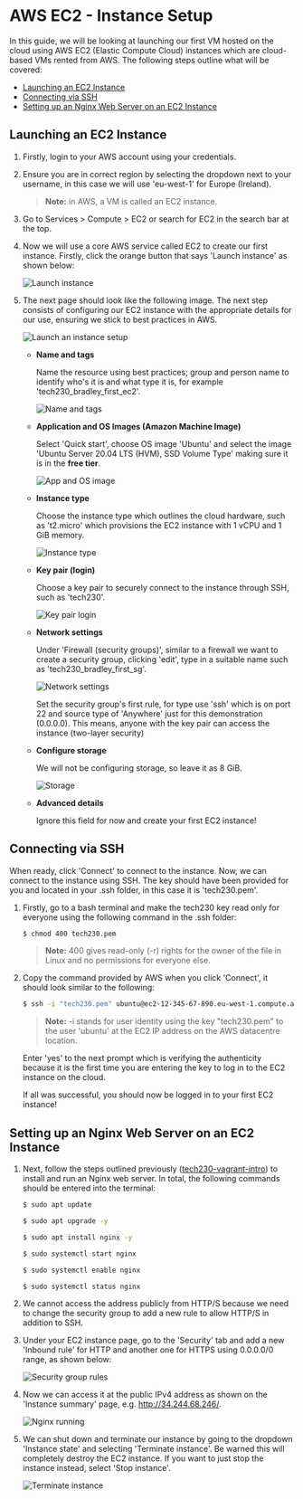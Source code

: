 # AWS EC2 - Instance Setup <!-- omit from toc -->

In this guide, we will be looking at launching our first VM hosted on the cloud using AWS EC2 (Elastic Compute Cloud) instances which are cloud-based VMs rented from AWS. The following steps outline what will be covered:

- [Launching an EC2 Instance](#launching-an-ec2-instance)
- [Connecting via SSH](#connecting-via-ssh)
- [Setting up an Nginx Web Server on an EC2 Instance](#setting-up-an-nginx-web-server-on-an-ec2-instance)

## Launching an EC2 Instance

1. Firstly, login to your AWS account using your credentials.

2. Ensure you are in correct region by selecting the dropdown next to your username, in this case we will use 'eu-west-1' for Europe (Ireland).

    > **Note:** in AWS, a VM is called an EC2 instance.

3. Go to Services > Compute > EC2 or search for EC2 in the search bar at the top.

4. Now we will use a core AWS service called EC2 to create our first instance. Firstly, click the orange button that says 'Launch instance' as shown below:

    ![Launch instance](images/launch-instance.png)

5. The next page should look like the following image. The next step consists of configuring our EC2 instance with the appropriate details for our use, ensuring we stick to best practices in AWS.

    ![Launch an instance setup](images/aws-ec2.png)

   - **Name and tags**

        Name the resource using best practices; group and person name to identify who's it is and what type it is, for example 'tech230_bradley_first_ec2'.

        ![Name and tags](images/name-tag.png)

   - **Application and OS Images (Amazon Machine Image)**

        Select 'Quick start', choose OS image 'Ubuntu' and select the image 'Ubuntu Server 20.04 LTS (HVM), SSD Volume Type' making sure it is in the **free tier**.

        ![App and OS image](images/app-os-image.png)

   - **Instance type**

        Choose the instance type which outlines the cloud hardware, such as 't2.micro' which provisions the EC2 instance with 1 vCPU and 1 GiB memory.

        ![Instance type](images/instance-type.png)

   - **Key pair (login)**

        Choose a key pair to securely connect to the instance through SSH, such as 'tech230'.

        ![Key pair login](images/key-pair.png)

   - **Network settings**

        Under 'Firewall (security groups)', similar to a firewall we want to create a  security group, clicking 'edit', type in a suitable name such as 'tech230_bradley_first_sg'.

        ![Network settings](images/network-settings.png)

        Set the security group's first rule, for type use 'ssh' which is on port 22 and source type of 'Anywhere' just for this demonstration (0.0.0.0). This means, anyone with the key pair can access the instance (two-layer security)

   - **Configure storage**

        We will not be configuring storage, so leave it as 8 GiB.

        ![Storage](images/storage.png)

   - **Advanced details**

        Ignore this field for now and create your first EC2 instance!

## Connecting via SSH

When ready, click 'Connect' to connect to the instance. Now, we can connect to the instance using SSH. The key should have been provided for you and located in your .ssh folder, in this case it is 'tech230.pem'.

1. Firstly, go to a bash terminal and make the tech230 key read only for everyone using the following command in the .ssh folder:

    ```bash
    $ chmod 400 tech230.pem
    ```

    > **Note:** 400 gives read-only (-r) rights for the owner of the file in Linux and no permissions for everyone else.

2. Copy the command provided by AWS when you click 'Connect', it should look similar to the following:

    ```bash
    $ ssh -i "tech230.pem" ubuntu@ec2-12-345-67-890.eu-west-1.compute.amazonaws.com
    ```

    > **Note:** -i stands for user identity using the key "tech230.pem" to the user 'ubuntu' at the EC2 IP address on the AWS datacentre location.

    Enter 'yes' to the next prompt which is verifying the authenticity because it is the first time you are entering the key to log in to the EC2 instance on the cloud.

    If all was successful, you should now be logged in to your first EC2 instance!

## Setting up an Nginx Web Server on an EC2 Instance

1. Next, follow the steps outlined previously ([tech230-vagrant-intro](https://github.com/bradley-woods/tech230-vagrant-intro)) to install and run an Nginx web server. In total, the following commands should be entered into the terminal:

    ```bash
    $ sudo apt update

    $ sudo apt upgrade -y

    $ sudo apt install nginx -y

    $ sudo systemctl start nginx

    $ sudo systemctl enable nginx
    
    $ sudo systemctl status nginx
    ```

2. We cannot access the address publicly from HTTP/S because we need to change the security group to add a new rule to allow HTTP/S in addition to SSH.

3. Under your EC2 instance page, go to the 'Security' tab and add a new 'Inbound rule' for HTTP and another one for HTTPS using 0.0.0.0/0 range, as shown below:

    ![Security group rules](images/sg-rules.png)

4. Now we can access it at the public IPv4 address as shown on the 'Instance summary' page, e.g. <http://34.244.68.246/>.

    ![Nginx running](images/nginx-running.png)

5. We can shut down and terminate our instance by going to the dropdown 'Instance state' and selecting 'Terminate instance'. Be warned this will completely destroy the EC2 instance. If you want to just stop the instance instead, select 'Stop instance'.

    ![Terminate instance](images/terminate-instance.png)
